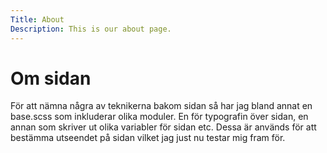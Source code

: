 ```yaml
---
Title: About
Description: This is our about page.
---
```


Om sidan
==========================

För att nämna några av teknikerna bakom sidan så har jag bland annat en base.scss som inkluderar olika moduler. En för typografin över sidan, en annan som skriver ut olika variabler för sidan etc. Dessa är används för att bestämma utseendet på sidan vilket jag just nu testar mig fram för.
